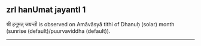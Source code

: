 ## zrI hanUmat jayantI 1
श्री हनूमत् जयन्ती is observed on Amāvāsyā tithi of Dhanuḥ (solar) month (sunrise (default)/puurvaviddha (default)).



---
